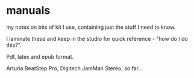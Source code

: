 # manuals
my notes on bits of kit I use, containing just the stuff I need to know. 

I laminate these and keep in the studio for quick reference - "how do I do this?". 

Pdf, latex and epub format. 

Arturia BeatStep Pro, 
Digitech JamMan Stereo, 
so far...
